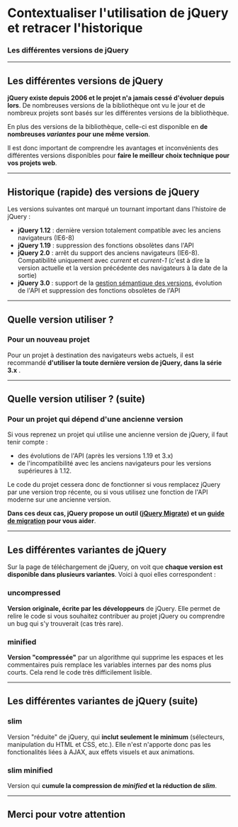 <!-- footer: Copyright 2017 © Glenn ROLLAND – Reproduction interdite -->
<!-- page_number : true -->

<link rel="stylesheet" href="../../assets/style.css" />

# Contextualiser l'utilisation de jQuery et retracer l'historique

### Les différentes versions de jQuery

<!-- 01/05 Document -->

----

## Les différentes versions de jQuery

__jQuery existe depuis 2006 et le projet n'a jamais cessé d'évoluer depuis lors__. De nombreuses versions de la bibliothèque ont vu le jour et de nombreux projets sont basés sur les différentes versions de la bibliothèque.

En plus des versions de la bibliothèque, celle-ci est disponible en __de nombreuses _variantes_ pour une même version__.

Il est donc important de comprendre les avantages et inconvénients des différentes versions disponibles pour __faire le meilleur choix technique pour vos projets web__.

----

## Historique (rapide) des versions de jQuery

Les versions suivantes ont marqué un tournant important dans l'histoire de jQuery :

* __jQuery 1.12__ : dernière version totalement compatible avec les anciens navigateurs (IE6-8)
* __jQuery 1.19__ : suppression des fonctions obsolètes dans l'API
* __jQuery 2.0__ :  arrêt du support des anciens navigateurs (IE6-8). Compatibilité uniquement avec _current_  et _current-1_ (c'est à dire la version actuelle et la version précédente des navigateurs à la date de la sortie)
* __jQuery 3.0__ : support de la [gestion sémantique des versions](http://semver.org/lang/fr/), évolution de l'API et suppression des fonctions obsolètes de l'API

----

## Quelle version utiliser ?

### Pour un nouveau projet

Pour un projet à destination des navigateurs webs actuels, il est recommandé __d'utiliser la toute dernière version de jQuery, dans la série 3.x__ .


----

## Quelle version utiliser ? (suite)

### Pour un projet qui dépend d'une ancienne version

Si vous reprenez un projet qui utilise une ancienne version de jQuery, il faut tenir compte : 

* des évolutions de l'API (après les versions 1.19 et 3.x)
* de l'incompatibilité avec les anciens navigateurs pour les versions supérieures à 1.12.

Le code du projet cessera donc de fonctionner si vous remplacez jQuery par une version trop récente, ou si vous utilisez une fonction de l'API moderne sur une ancienne version.

__Dans ces deux cas, jQuery propose un outil ([jQuery Migrate](https://github.com/jquery/jquery-migrate)) et un [guide de migration](https://jquery.com/upgrade-guide/) pour vous aider__.

----

## Les différentes variantes de jQuery

Sur la page de téléchargement de jQuery, on voit que __chaque version est disponible dans plusieurs variantes__. Voici à quoi elles correspondent :

### uncompressed

__Version originale, écrite par les développeurs__ de jQuery. Elle permet de relire le code si vous souhaitez contribuer au projet jQuery ou comprendre un bug qui s'y trouverait (cas très rare).

### minified

__Version "compressée"__ par un algorithme qui supprime les espaces et les commentaires puis remplace les variables internes par des noms plus courts. Cela rend le code très difficilement lisible.

----

## Les différentes variantes de jQuery (suite)

### slim

Version "réduite" de jQuery, qui __inclut seulement le minimum__ (sélecteurs, manipulation du HTML et CSS, etc.). Elle n'est n'apporte donc pas les fonctionalités liées à AJAX, aux effets visuels et aux animations.


### slim minified

Version qui __cumule la compression de _minified_ et la réduction de _slim___.

----

## Merci pour votre attention 

